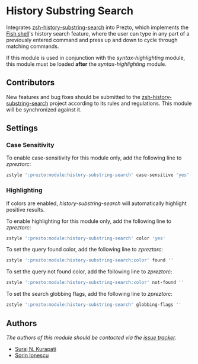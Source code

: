 History Substring Search
========================

Integrates [zsh-history-substring-search][1] into Prezto, which implements
the [Fish shell][2]'s history search feature, where the user can type in any
part of a previously entered command and press up and down to cycle through
matching commands.

If this module is used in conjunction with the *syntax-highlighting* module,
this module must be loaded **after** the *syntax-highlighting* module.

Contributors
------------

New features and bug fixes should be submitted to the
[zsh-history-substring-search][1] project according to its rules and
regulations. This module will be synchronized against it.

Settings
--------

### Case Sensitivity

To enable case-sensitivity for this module only, add the following line to
*zpreztorc*:

```sh
zstyle ':prezto:module:history-substring-search' case-sensitive 'yes'
```

### Highlighting

If colors are enabled, *history-substring-search* will automatically highlight
positive results.

To enable highlighting for this module only, add the following line to
*zpreztorc*:

```sh
zstyle ':prezto:module:history-substring-search' color 'yes'
```

To set the query found color, add the following line to *zpreztorc*:

```sh
zstyle ':prezto:module:history-substring-search:color' found ''
```

To set the query not found color, add the following line to *zpreztorc*:

```sh
zstyle ':prezto:module:history-substring-search:color' not-found ''
```

To set the search globbing flags, add the following line to *zpreztorc*:

```sh
zstyle ':prezto:module:history-substring-search' globbing-flags ''
```

Authors
-------

*The authors of this module should be contacted via the [issue tracker][3].*

  - [Suraj N. Kurapati](https://github.com/sunaku)
  - [Sorin Ionescu](https://github.com/sorin-ionescu)

[1]: https://github.com/zsh-users/zsh-history-substring-search
[2]: http://fishshell.com
[3]: https://github.com/sorin-ionescu/prezto/issues
